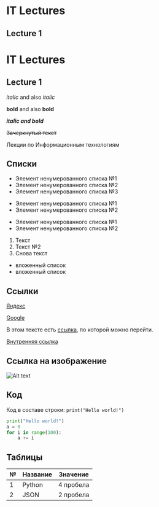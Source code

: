 # IT Lectures
## Lecture 1

IT Lectures
===========
Lecture 1
---------

*italic* and also _italic_

**bold** and also __bold__

**_italic and bold_**

~~Зачеркнутый текст~~

Лекции по Информационным технологиям

## Списки

* Элемент ненумерованного списка №1
* Элемент ненумерованного списка №2
* Элемент ненумерованного списка №3

+ Элемент ненумерованного списка №1
+ Элемент ненумерованного списка №2

- Элемент ненумерованного списка №1
- Элемент ненумерованного списка №2

1. Текст
1. Текст №2
5. Снова текст
  - вложенный список
  - вложенный список
  
## Ссылки

[Яндекс](https://yandex.ru)

[Google][Google's page]

В этом тексте есть [ссылка], по которой можно перейти.

[Внутренняя ссылка](Lecture_02.tex)

[Google's page]: https://google.com
[ссылка]: https://ya.ru

## Ссылка на изображение

![Alt text](https://www.google.ru/images/branding/googlelogo/1x/googlelogo_color_272x92dp.png)

## Код

Код в составе строки: `print("Hello world!")`

```python
print("Hello world!")
a = 0
for i in range(100):
    a += i
```

## Таблицы

|№|Название|Значение|
|-|--------|--------|
|1|Python  | 4 пробела |
|2|JSON    | 2 пробела |